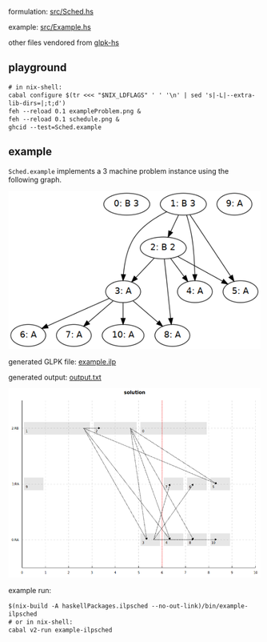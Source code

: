 formulation: [src/Sched.hs](src/Sched.hs)  

example: [src/Example.hs](src/Example.hs)  

other files vendored from [glpk-hs](https://github.com/jyp/glpk-hs)  

## playground
```
# in nix-shell:
cabal configure $(tr <<< "$NIX_LDFLAGS" ' ' '\n' | sed 's|-L|--extra-lib-dirs=|;t;d')
feh --reload 0.1 exampleProblem.png &
feh --reload 0.1 schedule.png &
ghcid --test=Sched.example
```

## example
`Sched.example` implements a 3 machine problem instance using the following graph.

![exampleProblem.png](exampleProblem.png)

generated GLPK file: [example.ilp](example.ilp)  

generated output: [output.txt](output.txt)  

![exampleProblem.png](schedule.png)

example run:
```
$(nix-build -A haskellPackages.ilpsched --no-out-link)/bin/example-ilpsched
# or in nix-shell:
cabal v2-run example-ilpsched
```
